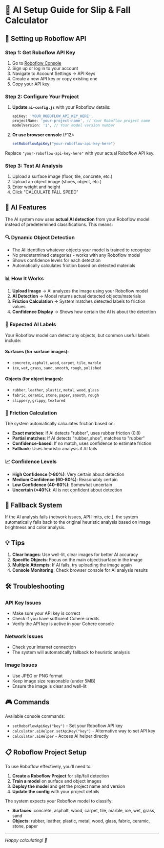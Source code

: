 # 🚀 AI Setup Guide for Slip & Fall Calculator

## 🔑 Setting up Roboflow API

### Step 1: Get Roboflow API Key
1. Go to [Roboflow Console](https://app.roboflow.com/)
2. Sign up or log in to your account
3. Navigate to Account Settings → API Keys
4. Create a new API key or copy existing one
5. Copy your API key

### Step 2: Configure Your Project
1. **Update `ai-config.js`** with your Roboflow details:
   ```javascript
   apiKey: 'YOUR_ROBOFLOW_API_KEY_HERE',
   projectName: 'your-project-name', // Your Roboflow project name
   modelVersion: '1', // Your model version number
   ```

2. **Or use browser console** (F12):
   ```javascript
   setRoboflowApiKey("your-roboflow-api-key-here")
   ```

Replace `"your-roboflow-api-key-here"` with your actual Roboflow API key.

### Step 3: Test AI Analysis
1. Upload a surface image (floor, tile, concrete, etc.)
2. Upload an object image (shoes, object, etc.)
3. Enter weight and height
4. Click "CALCULATE FALL SPEED"

## 🎯 AI Features

The AI system now uses **actual AI detection** from your Roboflow model instead of predetermined classifications. This means:

### 🔍 **Dynamic Object Detection**
- The AI identifies whatever objects your model is trained to recognize
- No predetermined categories - works with any Roboflow model
- Shows confidence levels for each detection
- Automatically calculates friction based on detected materials

### 📊 **How It Works**
1. **Upload Image** → AI analyzes the image using your Roboflow model
2. **AI Detection** → Model returns actual detected objects/materials
3. **Friction Calculation** → System matches detected labels to friction values
4. **Confidence Display** → Shows how certain the AI is about the detection

### 🎯 **Expected AI Labels**
Your Roboflow model can detect any objects, but common useful labels include:

#### **Surfaces** (for surface images):
- `concrete`, `asphalt`, `wood`, `carpet`, `tile`, `marble`
- `ice`, `wet`, `grass`, `sand`, `smooth`, `rough`, `polished`

#### **Objects** (for object images):
- `rubber`, `leather`, `plastic`, `metal`, `wood`, `glass`
- `fabric`, `ceramic`, `stone`, `paper`, `smooth`, `rough`
- `slippery`, `grippy`, `textured`

### 🔧 **Friction Calculation**
The system automatically calculates friction based on:
- **Exact matches**: If AI detects "rubber", uses rubber friction (0.8)
- **Partial matches**: If AI detects "rubber_shoe", matches to "rubber"
- **Confidence-based**: If no match, uses confidence to estimate friction
- **Fallback**: Uses heuristic analysis if AI fails

### 📈 **Confidence Levels**
- **High Confidence (>80%)**: Very certain about detection
- **Medium Confidence (60-80%)**: Reasonably certain
- **Low Confidence (40-60%)**: Somewhat uncertain
- **Uncertain (<40%)**: AI is not confident about detection

## 🔄 Fallback System

If the AI analysis fails (network issues, API limits, etc.), the system automatically falls back to the original heuristic analysis based on image brightness and color analysis.

## 💡 Tips

1. **Clear Images**: Use well-lit, clear images for better AI accuracy
2. **Specific Objects**: Focus on the main object/surface in the image
3. **Multiple Attempts**: If AI fails, try uploading the image again
4. **Console Monitoring**: Check browser console for AI analysis results

## 🛠️ Troubleshooting

### API Key Issues
- Make sure your API key is correct
- Check if you have sufficient Cohere credits
- Verify the API key is active in your Cohere console

### Network Issues
- Check your internet connection
- The system will automatically fallback to heuristic analysis

### Image Issues
- Use JPEG or PNG format
- Keep image size reasonable (under 5MB)
- Ensure the image is clear and well-lit

## 🎮 Commands

Available console commands:
- `setRoboflowApiKey("key")` - Set your Roboflow API key
- `calculator.aiHelper.setApiKey("key")` - Alternative way to set API key
- `calculator.aiHelper` - Access AI helper directly

## 📋 Roboflow Project Setup

To use Roboflow effectively, you'll need to:

1. **Create a Roboflow Project** for slip/fall detection
2. **Train a model** on surface and object images
3. **Deploy the model** and get the project name and version
4. **Update the config** with your project details

The system expects your Roboflow model to classify:
- **Surfaces**: concrete, asphalt, wood, carpet, tile, marble, ice, wet, grass, sand
- **Objects**: rubber, leather, plastic, metal, wood, glass, fabric, ceramic, stone, paper

---

*Happy calculating! 🎯*
